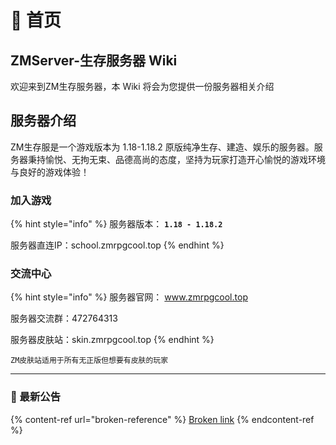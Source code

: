 # 📃 首页

## ZMServer-生存服务器 Wiki

欢迎来到ZM生存服务器，本 Wiki 将会为您提供一份服务器相关介绍

## 服务器介绍

ZM生存服是一个游戏版本为 1.18-1.18.2 原版纯净生存、建造、娱乐的服务器。服务器秉持愉悦、无拘无束、品德高尚的态度，坚持为玩家打造开心愉悦的游戏环境与良好的游戏体验！

### 加入游戏

{% hint style="info" %}
服务器版本： **`1.18 - 1.18.2`**

服务器直连IP：school.zmrpgcool.top
{% endhint %}

### 交流中心

{% hint style="info" %}
服务器官网： www.zmrpgcool.top

服务器交流群：472764313

服务器皮肤站：skin.zmrpgcool.top
{% endhint %}

`ZM皮肤站适用于所有无正版但想要有皮肤的玩家`

***

### 📔 最新公告

{% content-ref url="broken-reference" %}
[Broken link](broken-reference)
{% endcontent-ref %}
